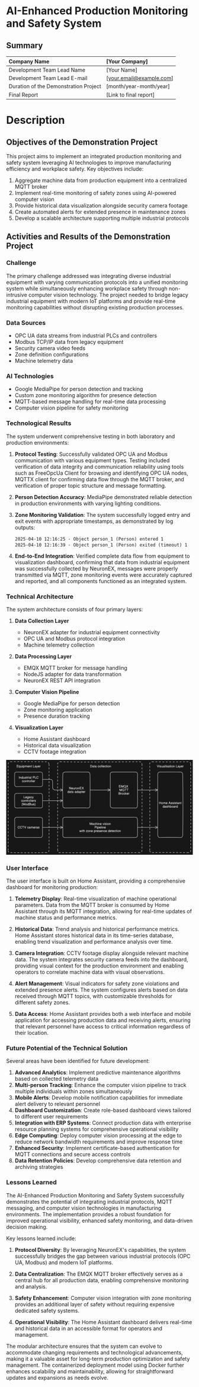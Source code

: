 # AI-Enhanced Production Monitoring and Safety System

## Summary

| Company Name                          | [Your Company]           |
| :------------------------------------ | :----------------------- |
| Development Team Lead Name            | [Your Name]              |
| Development Team Lead E-mail          | [your.email@example.com] |
| Duration of the Demonstration Project | [month/year-month/year]  |
| Final Report                          | [Link to final report]   |

# Description

## Objectives of the Demonstration Project

This project aims to implement an integrated production monitoring and safety system leveraging AI technologies to improve manufacturing efficiency and workplace safety. Key objectives include:

1. Aggregate machine data from production equipment into a centralized MQTT broker
2. Implement real-time monitoring of safety zones using AI-powered computer vision
3. Provide historical data visualization alongside security camera footage
4. Create automated alerts for extended presence in maintenance zones
5. Develop a scalable architecture supporting multiple industrial protocols

## Activities and Results of the Demonstration Project

### Challenge

The primary challenge addressed was integrating diverse industrial equipment with varying communication protocols into a unified monitoring system while simultaneously enhancing workplace safety through non-intrusive computer vision technology. The project needed to bridge legacy industrial equipment with modern IoT platforms and provide real-time monitoring capabilities without disrupting existing production processes.

### Data Sources

- OPC UA data streams from industrial PLCs and controllers
- Modbus TCP/IP data from legacy equipment
- Security camera video feeds
- Zone definition configurations
- Machine telemetry data

### AI Technologies

- Google MediaPipe for person detection and tracking
- Custom zone monitoring algorithm for presence detection
- MQTT-based message handling for real-time data processing
- Computer vision pipeline for safety monitoring

### Technological Results

The system underwent comprehensive testing in both laboratory and production environments:

1. **Protocol Testing**: Successfully validated OPC UA and Modbus communication with various equipment types. Testing included verification of data integrity and communication reliability using tools such as FreeOpcUa Client for browsing and identifying OPC UA nodes, MQTTX client for confirming data flow through the MQTT broker, and verification of proper topic structure and message formatting.

2. **Person Detection Accuracy**: MediaPipe demonstrated reliable detection in production environments with varying lighting conditions.

3. **Zone Monitoring Validation**: The system successfully logged entry and exit events with appropriate timestamps, as demonstrated by log outputs:

   ```
   2025-04-10 12:16:25 - Object person_1 (Person) entered 1
   2025-04-10 12:16:39 - Object person_1 (Person) exited (timeout) 1
   ```

4. **End-to-End Integration**: Verified complete data flow from equipment to visualization dashboard, confirming that data from industrial equipment was successfully collected by NeuronEX, messages were properly transmitted via MQTT, zone monitoring events were accurately captured and reported, and all components functioned as an integrated system.

### Technical Architecture

The system architecture consists of four primary layers:

1. **Data Collection Layer**

   - NeuronEX adapter for industrial equipment connectivity
   - OPC UA and Modbus protocol integration
   - Machine telemetry collection

2. **Data Processing Layer**

   - EMQX MQTT broker for message handling
   - NodeJS adapter for data transformation
   - NeuronEX REST API integration

3. **Computer Vision Pipeline**

   - Google MediaPipe for person detection
   - Zone monitoring application
   - Presence duration tracking

4. **Visualization Layer**
   - Home Assistant dashboard
   - Historical data visualization
   - CCTV footage integration

![AI-Enhanced Production Monitoring and Safety System Architecture](additional-images/architecturediagram.png)

### User Interface

The user interface is built on Home Assistant, providing a comprehensive dashboard for monitoring production:

1. **Telemetry Display**: Real-time visualization of machine operational parameters. Data from the MQTT broker is consumed by Home Assistant through its MQTT integration, allowing for real-time updates of machine status and performance metrics.

2. **Historical Data**: Trend analysis and historical performance metrics. Home Assistant stores historical data in its time-series database, enabling trend visualization and performance analysis over time.

3. **Camera Integration**: CCTV footage display alongside relevant machine data. The system integrates security camera feeds into the dashboard, providing visual context for the production environment and enabling operators to correlate machine data with visual observations.

4. **Alert Management**: Visual indicators for safety zone violations and extended presence alerts. The system configures alerts based on data received through MQTT topics, with customizable thresholds for different safety zones.

5. **Data Access**: Home Assistant provides both a web interface and mobile application for accessing production data and receiving alerts, ensuring that relevant personnel have access to critical information regardless of their location.

### Future Potential of the Technical Solution

Several areas have been identified for future development:

1. **Advanced Analytics**: Implement predictive maintenance algorithms based on collected telemetry data
2. **Multi-person Tracking**: Enhance the computer vision pipeline to track multiple individuals within zones simultaneously
3. **Mobile Alerts**: Develop mobile notification capabilities for immediate alert delivery to relevant personnel
4. **Dashboard Customization**: Create role-based dashboard views tailored to different user requirements
5. **Integration with ERP Systems**: Connect production data with enterprise resource planning systems for comprehensive operational visibility
6. **Edge Computing**: Deploy computer vision processing at the edge to reduce network bandwidth requirements and improve response time
7. **Enhanced Security**: Implement certificate-based authentication for MQTT connections and secure access controls
8. **Data Retention Policies**: Develop comprehensive data retention and archiving strategies

### Lessons Learned

The AI-Enhanced Production Monitoring and Safety System successfully demonstrates the potential of integrating industrial protocols, MQTT messaging, and computer vision technologies in manufacturing environments. The implementation provides a robust foundation for improved operational visibility, enhanced safety monitoring, and data-driven decision making.

Key lessons learned include:

1. **Protocol Diversity**: By leveraging NeuronEX's capabilities, the system successfully bridges the gap between various industrial protocols (OPC UA, Modbus) and modern IoT platforms.

2. **Data Centralization**: The EMQX MQTT broker effectively serves as a central hub for all production data, enabling comprehensive monitoring and analysis.

3. **Safety Enhancement**: Computer vision integration with zone monitoring provides an additional layer of safety without requiring expensive dedicated safety systems.

4. **Operational Visibility**: The Home Assistant dashboard delivers real-time and historical data in an accessible format for operators and management.

The modular architecture ensures that the system can evolve to accommodate changing requirements and technological advancements, making it a valuable asset for long-term production optimization and safety management. The containerized deployment model using Docker further enhances scalability and maintainability, allowing for straightforward updates and expansions as needs evolve.
